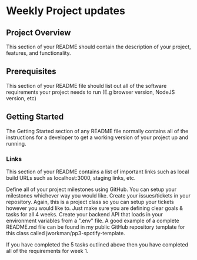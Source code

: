 # Weekly Project updates

## Project Overview

This section of your README should contain the description of your project, features, and functionality.

## Prerequisites

This section of your README file should list out all of the software requirements your project needs to run (E.g browser version, NodeJS version, etc)

## Getting Started

The Getting Started section of any README file normally contains all of the instructions for a developer to get a working version of your project up and running.

### Links

This section of your README contains a list of important links such as local build URLs such as localhost:3000, staging links, etc.

Define all of your project milestones using GitHub. You can setup your milestones whichever way you would like.
Create your issues/tickets in your repository. Again, this is a project class so you can setup your tickets however you would like to. Just make sure you are defining clear goals & tasks for all 4 weeks.
Create your backend API that loads in your environment variables from a ".env" file.
A good example of a complete README.md file can be found in my public GitHub repository template for this class called jworkman/pp3-spotify-template.

If you have completed the 5 tasks outlined above then you have completed all of the requirements for week 1.
